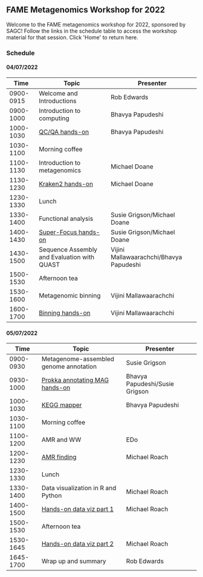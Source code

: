 ## FAME Metagenomics Workshop for 2022

Welcome to the FAME metagenomics workshop for 2022, sponsored by SAGC!
Follow the links in the schedule table to access the workshop material for that session.
Click 'Home' to return here.

### Schedule

#### 04/07/2022

| Time |Topic | Presenter |
|-----|-----|-----|
| 0900-0915 | Welcome and Introductions | Rob Edwards |
| 0900-1000 | Introduction to computing | Bhavya Papudeshi |
| 1000-1030 | [QC/QA hands-on](/pages/qc-qa.md) | Bhavya Papudeshi |
| 1030-1100 | Morning coffee | |
| 1100-1130 | Introduction to metagenomics | Michael Doane |
| 1130-1230 | [Kraken2 hands-on]() | Michael Doane |
| 1230-1330 | Lunch | |
| 1330-1400 | Functional analysis | Susie Grigson/Michael Doane |
| 1400-1430 | [Super-Focus hands-on]() | Susie Grigson/Michael Doane |
| 1430-1500 | Sequence Assembly and Evaluation with QUAST | Vijini Mallawaarachchi/Bhavya Papudeshi |
| 1500-1530 | Afternoon tea | |
| 1530-1600 | Metagenomic binning | Vijini Mallawaarachchi |
| 1600-1700 | [Binning hands-on](/pages/metagenomic-binning.md) | Vijini Mallawaarachchi |

#### 05/07/2022

Time |Topic | Presenter 
-----|-----|-----
0900-0930 | Metagenome-assembled genome annotation | Susie Grigson 
0930-1000 | [Prokka annotating MAG hands-on](/pages/patric.md) | Bhavya Papudeshi/Susie Grigson
1000-1030 | [KEGG mapper](/pages/kegg-mapper.md) | Bhavya Papudeshi
1030-1100 | Morning coffee |
1100-1200 | AMR and WW | EDo
1200-1230 | [AMR finding]() | Michael Roach
1230-1330 | Lunch | 
1330-1400 | Data visualization in R and Python | Michael Roach
1400-1500 | [Hands-on data viz part 1](/pages/data-viz-part-1.md) | Michael Roach
1500-1530 | Afternoon tea | 
1530-1645 | [Hands-on data viz part 2](/pages/data-viz-part-2.md) | Michael Roach
1645-1700 | Wrap up and summary | Rob Edwards

